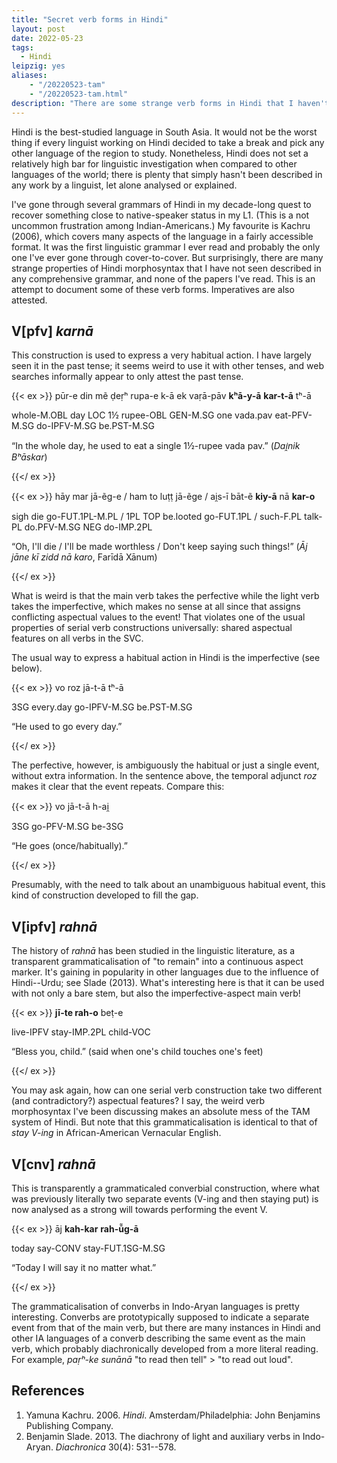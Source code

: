 ```yaml
---
title: "Secret verb forms in Hindi"
layout: post
date: 2022-05-23
tags:
  - Hindi
leipzig: yes
aliases:
    - "/20220523-tam"
    - "/20220523-tam.html"
description: "There are some strange verb forms in Hindi that I haven't seen described in any grammar or paper. I've collected some of them here."
---
```


Hindi is the best-studied language in South Asia. It would not be the
worst thing if every linguist working on Hindi decided to take a break
and pick any other language of the region to study. Nonetheless, Hindi
does not set a relatively high bar for linguistic investigation when
compared to other languages of the world; there is plenty that simply
hasn\'t been described in any work by a linguist, let alone analysed or
explained.

I\'ve gone through several grammars of Hindi in my decade-long quest to
recover something close to native-speaker status in my L1. (This is a
not uncommon frustration among Indian-Americans.) My favourite is Kachru
(2006), which covers many aspects of the language in a fairly accessible
format. It was the first linguistic grammar I ever read and probably the
only one I\'ve ever gone through cover-to-cover. But surprisingly, there
are many strange properties of Hindi morphosyntax that I have not seen
described in any comprehensive grammar, and none of the papers I\'ve
read. This is an attempt to document some of these verb forms.
Imperatives are also attested.

## V\[pfv\] *karnā*

This construction is used to express a very habitual action. I have
largely seen it in the past tense; it seems weird to use it with other
tenses, and web searches informally appear to only attest the past
tense.

{{< ex >}}
pūr-e din mẽ ḍeṛʰ rupa-e k-ā ek vaṛā-pāv **kʰā-y-ā** **kar-t-ā** tʰ-ā

whole-M.OBL day LOC 1½ rupee-OBL GEN-M.SG one vada.pav eat-PFV-M.SG do-IPFV-M.SG be.PST-M.SG

“In the whole day, he used to eat a single 1½-rupee vada pav.” (*Dai̯nik Bʰāskar*)

{{</ ex >}}

{{< ex >}}
   hāy mar jā-ẽg-e / ham to luṭṭ jā-ẽge / ai̯s-ī bāt-ẽ **kiy-ā** nā **kar-o**

   sigh die go-FUT.1PL-M.PL / 1PL TOP be.looted go-FUT.1PL / such-F.PL talk-PL do.PFV-M.SG NEG do-IMP.2PL

   “Oh, I'll die / I'll be made worthless / Don't keep saying such things!” (*Āj jāne kī zidd nā karo*, Farīdā Xānum)

{{</ ex >}}

What is weird is that the main verb takes the perfective while the light
verb takes the imperfective, which makes no sense at all since that
assigns conflicting aspectual values to the event! That violates one of
the usual properties of serial verb constructions universally: shared
aspectual features on all verbs in the SVC.

The usual way to express a habitual action in Hindi is the imperfective
(see below).

{{< ex >}}
   vo roz jā-t-ā tʰ-ā

   3SG every.day go-IPFV-M.SG be.PST-M.SG

   “He used to go every day.”

{{</ ex >}}

The perfective, however, is ambiguously the habitual or just a single
event, without extra information. In the sentence above, the temporal
adjunct *roz* makes it clear that the event repeats. Compare this:

{{< ex >}}
   vo jā-t-ā h-ai̯

   3SG go-PFV-M.SG be-3SG

   “He goes (once/habitually).”

{{</ ex >}}

Presumably, with the need to talk about an unambiguous habitual event,
this kind of construction developed to fill the gap.

## V\[ipfv\] *rahnā*

The history of *rahnā* has been studied in the linguistic literature, as
a transparent grammaticalisation of "to remain" into a continuous aspect
marker. It\'s gaining in popularity in other languages due to the
influence of Hindi--Urdu; see Slade (2013). What\'s interesting here is
that it can be used with not only a bare stem, but also the
imperfective-aspect main verb!

{{< ex >}}
   **jī-te rah-o** beṭ-e

   live-IPFV stay-IMP.2PL child-VOC

   “Bless you, child.” (said when one's child touches one's feet)

{{</ ex >}}

You may ask again, how can one serial verb construction take two
different (and contradictory?) aspectual features? I say, the weird verb
morphosyntax I\'ve been discussing makes an absolute mess of the TAM
system of Hindi. But note that this grammaticalisation is identical to
that of *stay V-ing* in African-American Vernacular English.

## V\[cnv\] *rahnā*

This is transparently a grammaticaled converbial construction, where
what was previously literally two separate events (V-ing and then
staying put) is now analysed as a strong will towards performing the
event V.

{{< ex >}}
   āj **kah-kar** **rah-ū̃g-ā**

   today say-CONV stay-FUT.1SG-M.SG

   “Today I will say it no matter what.”

{{</ ex >}}

The grammaticalisation of converbs in Indo-Aryan languages is pretty
interesting. Converbs are prototypically supposed to indicate a separate
event from that of the main verb, but there are many instances in Hindi
and other IA languages of a converb describing the same event as the
main verb, which probably diachronically developed from a more literal
reading. For example, *paṛʰ-ke sunānā* "to read then tell" \> "to read
out loud".

## References

1.  Yamuna Kachru. 2006. *Hindi*. Amsterdam/Philadelphia: John Benjamins
    Publishing Company.
2.  Benjamin Slade. 2013. The diachrony of light and auxiliary verbs in
    Indo-Aryan. *Diachronica* 30(4): 531--578.